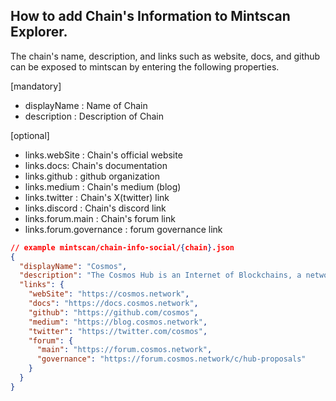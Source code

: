 ## How to add Chain's Information to Mintscan Explorer.

The chain's name, description, and links such as website, docs, and github can be exposed to mintscan by entering the following properties.

[mandatory]

- displayName : Name of Chain
- description : Description of Chain

[optional]

- links.webSite : Chain's official website
- links.docs: Chain's documentation
- links.github : github organization
- links.medium : Chain's medium (blog)
- links.twitter : Chain's X(twitter) link
- links.discord : Chain's discord link
- links.forum.main : Chain's forum link
- links.forum.governance : forum governance link

```json
// example mintscan/chain-info-social/{chain}.json
{
  "displayName": "Cosmos",
  "description": "The Cosmos Hub is an Internet of Blockchains, a network of blockchains able to communicate with each other in a decentralized way.",
  "links": {
    "webSite": "https://cosmos.network",
    "docs": "https://docs.cosmos.network",
    "github": "https://github.com/cosmos",
    "medium": "https://blog.cosmos.network",
    "twitter": "https://twitter.com/cosmos",
    "forum": {
      "main": "https://forum.cosmos.network",
      "governance": "https://forum.cosmos.network/c/hub-proposals"
    }
  }
}
```
